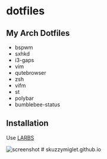 # dotfiles

## My Arch Dotfiles

+ bspwm
+ sxhkd
+ i3-gaps
+ vim
+ qutebrowser
+ zsh
+ vifm
+ st
+ polybar
+ bumblebee-status

## Installation

Use [LARBS](https://github.com/LukeSmithxyz/LARBS)

<img src="screenshot1.png" alt="screenshot">
# skuzzymiglet.github.io
